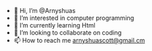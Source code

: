 - 👋 Hi, I’m @Arnyshuas
- 👀 I’m interested in computer programming
- 🌱 I’m currently learning Html 
- 💞️ I’m looking to collaborate on coding
- 📫 How to reach me arnyshuascott@gmail.cm

<!---
Arnyshuas/Arnyshuas is a ✨ special ✨ repository because its `README.md` (this file) appears on your GitHub profile.
You can click the Preview link to take a look at your changes.
--->
